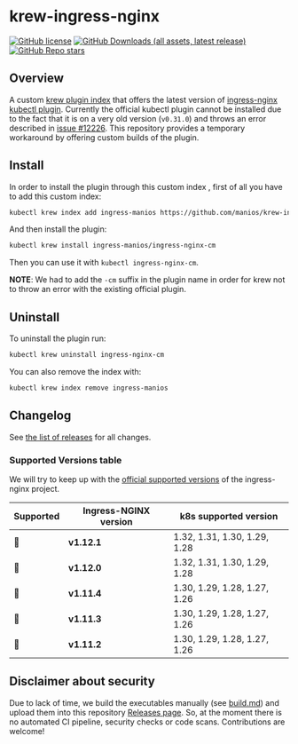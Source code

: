 # krew-ingress-nginx

[![GitHub license](https://img.shields.io/github/license/kubernetes/ingress-nginx.svg)](https://github.com/kubernetes/ingress-nginx/blob/main/LICENSE)
[![GitHub Downloads (all assets, latest release)](https://img.shields.io/github/downloads/manios/krew-ingress-nginx/latest/total)](https://github.com/manios/krew-ingress-nginx/releases/tag/v1.11.2)
[![GitHub Repo stars](https://img.shields.io/github/stars/manios/krew-ingress-nginx)](https://github.com/manios/krew-ingress-nginx/stargazers)

## Overview

A custom [krew plugin index](https://krew.sigs.k8s.io/docs/developer-guide/custom-indexes/) that offers the latest version of [ingress-nginx kubectl plugin](https://kubernetes.github.io/ingress-nginx/kubectl-plugin/). Currently the official kubectl plugin cannot be installed due to the fact that it is on a very old version (`v0.31.0`) and throws an error described in [issue #12226](https://github.com/kubernetes/ingress-nginx/issues/12226). This repository provides a temporary workaround by offering custom builds of the plugin.

## Install

In order to install the plugin through this custom index , first of all you have to add this custom index:

```bash
kubectl krew index add ingress-manios https://github.com/manios/krew-ingress-nginx.git
```

And then install the plugin:

```bash
kubectl krew install ingress-manios/ingress-nginx-cm 
```

Then you can use it with `kubectl ingress-nginx-cm`.

**NOTE**: We had to add the `-cm` suffix in the plugin name in order for krew not to throw an error with the existing official plugin.

## Uninstall

To uninstall the plugin run:

```bash
kubectl krew uninstall ingress-nginx-cm
```

You can also remove the index with:

```bash
kubectl krew index remove ingress-manios
```

## Changelog

See [the list of releases](https://github.com/manios/krew-ingress-nginx/releases) for all changes.

### Supported Versions table

We will try to keep up with the [official supported versions](https://github.com/kubernetes/ingress-nginx/releases) of the ingress-nginx project.

| Supported | Ingress-NGINX version | k8s supported version        |
|-----------|-----------------------|------------------------------|
| 🔄        | **v1.12.1**           | 1.32, 1.31, 1.30, 1.29, 1.28 |
| 🔄        | **v1.12.0**           | 1.32, 1.31, 1.30, 1.29, 1.28 |
| 🔄        | **v1.11.4**           | 1.30, 1.29, 1.28, 1.27, 1.26 |
| 🔄        | **v1.11.3**           | 1.30, 1.29, 1.28, 1.27, 1.26 |
| 🔄        | **v1.11.2**           | 1.30, 1.29, 1.28, 1.27, 1.26 |


## Disclaimer about security

Due to lack of time, we build the executables manually (see [build.md](https://github.com/manios/krew-ingress-nginx/blob/buildscripts/build.md)) and upload them into this repository [Releases page](https://github.com/manios/krew-ingress-nginx/releases). So, at the moment there is no automated CI pipeline, security checks or code scans. Contributions are welcome!

